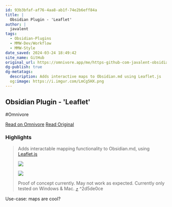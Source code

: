 ```yaml
---
id: 93b3bfaf-af76-4aa8-ab1f-74e2b6eff84a
title: |
  Obsidian Plugin - 'Leaflet'
author: |
  javalent
tags:
  - Obsidian-Plugins
  - MMW-Dev/Workflow
  - MMW-Style
date_saved: 2024-03-24 18:49:42
site_name: GitHub
original_url: https://omnivore.app/me/https-github-com-javalent-obsidian-leaflet-blob-main-readme-md-18e6f01e4d8
dg-publish: true
dg-metatags:
  description: Adds interactive maps to Obsidian.md using Leaflet.js
  og:image: https://i.imgur.com/LmCg5HX.png
---
```


## Obsidian Plugin - 'Leaflet'
#Omnivore

[Read on Omnivore](https://omnivore.app/me/https-github-com-javalent-obsidian-leaflet-blob-main-readme-md-18e6f01e4d8)
[Read Original](https://github.com/javalent/obsidian-leaflet/blob/main/README.md)

### Highlights

> Adds interactable mapping functionality to Obsidian.md, using [Leaflet.js](https://leafletjs.com/)
> 
> [![](https://proxy-prod.omnivore-image-cache.app/0x0,s2vfRPhKcWCWJahdYVN871iAT_rUW4O7g1FCytRal0J4/https://raw.githubusercontent.com/valentine195/obsidian-leaflet-plugin/master/images/7d595a3db9bf0eff9f2a2150819d2bd6956ddcd8.gif)](https://raw.githubusercontent.com/valentine195/obsidian-leaflet-plugin/master/images/7d595a3db9bf0eff9f2a2150819d2bd6956ddcd8.gif) 
> 
> [![](https://proxy-prod.omnivore-image-cache.app/0x0,seQp4pxEZXZrB1Nvxi2am9YD1NXrIFFHj073_-3CQezM/https://raw.githubusercontent.com/valentine195/obsidian-leaflet-plugin/master/images/275ff1f560bb6dec0d4fc02b267a7f63860f20c9_2_690x262.jpeg)](https://raw.githubusercontent.com/valentine195/obsidian-leaflet-plugin/master/images/275ff1f560bb6dec0d4fc02b267a7f63860f20c9%5F2%5F690x262.jpeg)
> 
> Proof of concept currently. May not work as expected. Currently only tested on Windows & Mac. [⤴️](https://omnivore.app/me/https-github-com-javalent-obsidian-leaflet-blob-main-readme-md-18e6f01e4d8#2d5de0ce-2219-494f-b32b-ce9e531a0a8e)  ^2d5de0ce

Use-case: maps are cool?


